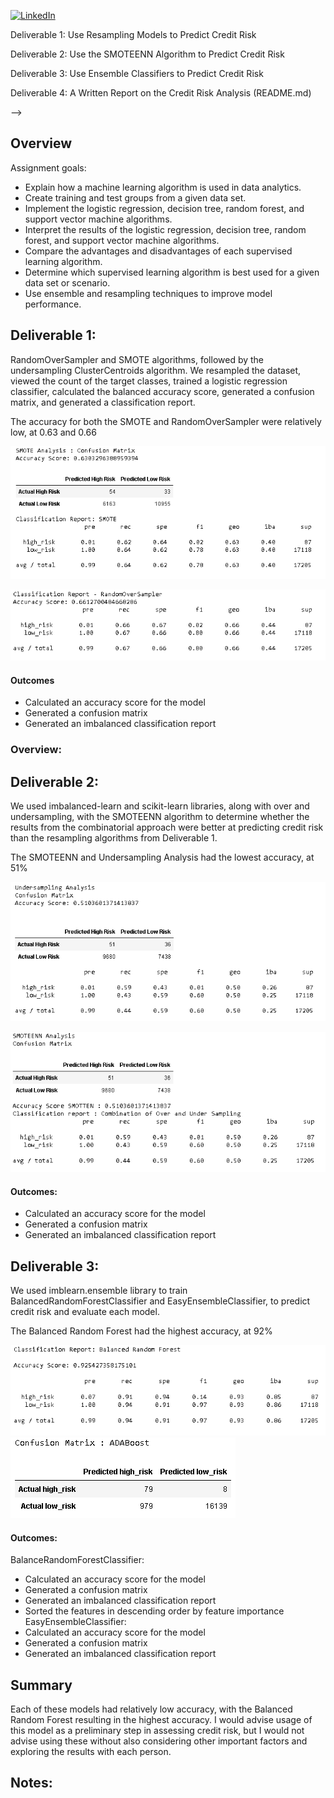 <!--
*** Thanks for checking out the Best-README-Template. If you have a suggestion
*** that would make this better, please fork the repo and create a pull request
*** or simply open an issue with the tag "enhancement".
*** Thanks again! Now go create something AMAZING! :D
-->



<!-- PROJECT SHIELDS -->
<!--
*** I'm using markdown "reference style" links for readability.
*** Reference links are enclosed in brackets [ ] instead of parentheses ( ).
*** See the bottom of this document for the declaration of the reference variables
*** for contributors-url, forks-url, etc. This is an optional, concise syntax you may use.
*** https://www.markdownguide.org/basic-syntax/#reference-style-links
-->

[![LinkedIn][linkedin-shield]][linkedin-url]



<!-- PROJECT LOGO -->

Deliverable 1: Use Resampling Models to Predict Credit Risk

Deliverable 2: Use the SMOTEENN Algorithm to Predict Credit Risk

Deliverable 3: Use Ensemble Classifiers to Predict Credit Risk

Deliverable 4: A Written Report on the Credit Risk Analysis (README.md)

<!-- 
TABLE OF CONTENTS
<details open="open">
  <summary>Table of Contents</summary>
  <ol>
    <li>
      <a href="#Overview"> Overview</a>
      <ul>
        <li><a href="#Subheader">Subheader</a></li>
      </ul>
    </li>
    <li>
      <a href="#Deliverable 1: Perform ETL on Amazon Product Reviews">Deliverable 1: Perform ETL on Amazon Product Reviews</a>
      <ul>
        <li><a href="#prerequisites">Subheader 1</a></li>
        <li><a href="#installation">Subheader 2</a></li>
      </ul>
    </li>
    <li><a href="#Deliverable 2: Determine Bias of Vine Reviews">Deliverable 2: Determine Bias of Vine Reviews</a></li>
    <!-- <li><a href="#roadmap">Roadmap</a></li> -->
  </ol>
</details>
 -->


<!-- ABOUT THE PROJECT -->
## Overview
Assignment goals: 
* Explain how a machine learning algorithm is used in data analytics.
* Create training and test groups from a given data set.
* Implement the logistic regression, decision tree, random forest, and support vector machine algorithms.
* Interpret the results of the logistic regression, decision tree, random forest, and support vector machine algorithms.
* Compare the advantages and disadvantages of each supervised learning algorithm.
* Determine which supervised learning algorithm is best used for a given data set or scenario.
* Use ensemble and resampling techniques to improve model performance.



## Deliverable 1:

RandomOverSampler and SMOTE algorithms, followed by the undersampling ClusterCentroids algorithm. We resampled the dataset, viewed the count of the target classes, trained a logistic regression classifier, calculated the balanced accuracy score, generated a confusion matrix, and generated a classification report.

The accuracy for both the SMOTE and RandomOverSampler were relatively low, at 0.63 and 0.66

![](resources/SMOTE.PNG)

![](resources/ROS.PNG)



#### Outcomes
* Calculated an accuracy score for the model
* Generated a confusion matrix
* Generated an imbalanced classification report

### Overview:





## Deliverable 2: 

We used imbalanced-learn and scikit-learn libraries, along with over and undersampling, with the SMOTEENN algorithm to determine whether the results from the combinatorial approach were better at predicting credit risk than the resampling algorithms from Deliverable 1.

The SMOTEENN and Undersampling Analysis had the lowest accuracy, at 51%

![](resources/Undersample.PNG)

![](resources/SMOTEENN.PNG)


#### Outcomes:
* Calculated an accuracy score for the model
* Generated a confusion matrix
* Generated an imbalanced classification report


## Deliverable 3: 

We used imblearn.ensemble library to train BalancedRandomForestClassifier and EasyEnsembleClassifier, to predict credit risk and evaluate each model.

The Balanced Random Forest had the highest accuracy, at 92%

![](resources/BalancedRandomForest.PNG)
![](resources/confusionmatrixADAboost.PNG)



#### Outcomes:
BalanceRandomForestClassifier:

* Calculated an accuracy score for the model
* Generated a confusion matrix
* Generated an imbalanced classification report
* Sorted the features in descending order by feature importance
EasyEnsembleClassifier:
* Calculated an accuracy score for the model
* Generated a confusion matrix
* Generated an imbalanced classification report

## Summary

Each of these models had relatively low accuracy, with the Balanced Random Forest resulting in the highest accuracy. I would advise usage of this model as a preliminary step in assessing credit risk, but I would not advise using these without also considering other important factors and exploring the results with each person.


## Notes: 


<!-- MARKDOWN LINKS & IMAGES -->
<!-- https://www.markdownguide.org/basic-syntax/#reference-style-links -->

[linkedin-shield]: https://img.shields.io/badge/-LinkedIn-black.svg?style=for-the-badge&logo=linkedin&colorB=555
[linkedin-url]: https://www.linkedin.com/in/robbe-verhofste/
[product-screenshot]: images/screenshot.png
